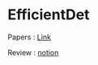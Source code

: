 # EfficientDet

Papers : [Link](https://arxiv.org/pdf/1911.09070.pdf)

Review : [notion](https://www.notion.so/EfficientDet-097e52e233b84542ada93cf1b30333f3)
